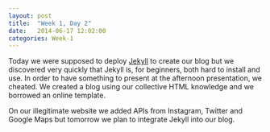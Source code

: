```yaml
---
layout: post
title:  "Week 1, Day 2"
date:   2014-06-17 12:02:00
categories: Week-1
---
```


Today we were supposed to deploy <a href="http://jekyllrb.com/">Jekyll</a> to create our blog but we discovered very quickly that Jekyll is, for beginners, both hard to install and use. In order to have something to present at the afternoon presentation, we cheated. We created a blog using our collective HTML knowledge and we borrowed an online template.

On our illegitimate website we added APIs from Instagram, Twitter and Google Maps but tomorrow we plan to integrate Jekyll into our blog.
